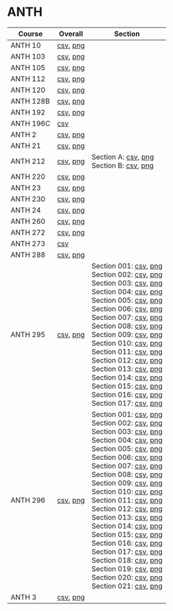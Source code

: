 # ANTH

| Course | Overall | Section |
| ------ | ------- | ------- |
| ANTH 10 | [csv](https://github.com/UCSD-Historical-Enrollment-Data/2024Spring/blob/main/overall/ANTH%2010.csv), [png](https://raw.githubusercontent.com/UCSD-Historical-Enrollment-Data/2024Spring/main/plot_overall/ANTH%2010.png) |  |
| ANTH 103 | [csv](https://github.com/UCSD-Historical-Enrollment-Data/2024Spring/blob/main/overall/ANTH%20103.csv), [png](https://raw.githubusercontent.com/UCSD-Historical-Enrollment-Data/2024Spring/main/plot_overall/ANTH%20103.png) |  |
| ANTH 105 | [csv](https://github.com/UCSD-Historical-Enrollment-Data/2024Spring/blob/main/overall/ANTH%20105.csv), [png](https://raw.githubusercontent.com/UCSD-Historical-Enrollment-Data/2024Spring/main/plot_overall/ANTH%20105.png) |  |
| ANTH 112 | [csv](https://github.com/UCSD-Historical-Enrollment-Data/2024Spring/blob/main/overall/ANTH%20112.csv), [png](https://raw.githubusercontent.com/UCSD-Historical-Enrollment-Data/2024Spring/main/plot_overall/ANTH%20112.png) |  |
| ANTH 120 | [csv](https://github.com/UCSD-Historical-Enrollment-Data/2024Spring/blob/main/overall/ANTH%20120.csv), [png](https://raw.githubusercontent.com/UCSD-Historical-Enrollment-Data/2024Spring/main/plot_overall/ANTH%20120.png) |  |
| ANTH 128B | [csv](https://github.com/UCSD-Historical-Enrollment-Data/2024Spring/blob/main/overall/ANTH%20128B.csv), [png](https://raw.githubusercontent.com/UCSD-Historical-Enrollment-Data/2024Spring/main/plot_overall/ANTH%20128B.png) |  |
| ANTH 192 | [csv](https://github.com/UCSD-Historical-Enrollment-Data/2024Spring/blob/main/overall/ANTH%20192.csv), [png](https://raw.githubusercontent.com/UCSD-Historical-Enrollment-Data/2024Spring/main/plot_overall/ANTH%20192.png) |  |
| ANTH 196C | [csv](https://github.com/UCSD-Historical-Enrollment-Data/2024Spring/blob/main/overall/ANTH%20196C.csv) |  |
| ANTH 2 | [csv](https://github.com/UCSD-Historical-Enrollment-Data/2024Spring/blob/main/overall/ANTH%202.csv), [png](https://raw.githubusercontent.com/UCSD-Historical-Enrollment-Data/2024Spring/main/plot_overall/ANTH%202.png) |  |
| ANTH 21 | [csv](https://github.com/UCSD-Historical-Enrollment-Data/2024Spring/blob/main/overall/ANTH%2021.csv), [png](https://raw.githubusercontent.com/UCSD-Historical-Enrollment-Data/2024Spring/main/plot_overall/ANTH%2021.png) |  |
| ANTH 212 | [csv](https://github.com/UCSD-Historical-Enrollment-Data/2024Spring/blob/main/overall/ANTH%20212.csv), [png](https://raw.githubusercontent.com/UCSD-Historical-Enrollment-Data/2024Spring/main/plot_overall/ANTH%20212.png) | Section A: [csv](https://github.com/UCSD-Historical-Enrollment-Data/2024Spring/blob/main/section/ANTH%20212_A.csv), [png](https://raw.githubusercontent.com/UCSD-Historical-Enrollment-Data/2024Spring/main/plot_section/ANTH%20212_A.png)<br>Section B: [csv](https://github.com/UCSD-Historical-Enrollment-Data/2024Spring/blob/main/section/ANTH%20212_B.csv), [png](https://raw.githubusercontent.com/UCSD-Historical-Enrollment-Data/2024Spring/main/plot_section/ANTH%20212_B.png) |
| ANTH 220 | [csv](https://github.com/UCSD-Historical-Enrollment-Data/2024Spring/blob/main/overall/ANTH%20220.csv), [png](https://raw.githubusercontent.com/UCSD-Historical-Enrollment-Data/2024Spring/main/plot_overall/ANTH%20220.png) |  |
| ANTH 23 | [csv](https://github.com/UCSD-Historical-Enrollment-Data/2024Spring/blob/main/overall/ANTH%2023.csv), [png](https://raw.githubusercontent.com/UCSD-Historical-Enrollment-Data/2024Spring/main/plot_overall/ANTH%2023.png) |  |
| ANTH 230 | [csv](https://github.com/UCSD-Historical-Enrollment-Data/2024Spring/blob/main/overall/ANTH%20230.csv), [png](https://raw.githubusercontent.com/UCSD-Historical-Enrollment-Data/2024Spring/main/plot_overall/ANTH%20230.png) |  |
| ANTH 24 | [csv](https://github.com/UCSD-Historical-Enrollment-Data/2024Spring/blob/main/overall/ANTH%2024.csv), [png](https://raw.githubusercontent.com/UCSD-Historical-Enrollment-Data/2024Spring/main/plot_overall/ANTH%2024.png) |  |
| ANTH 260 | [csv](https://github.com/UCSD-Historical-Enrollment-Data/2024Spring/blob/main/overall/ANTH%20260.csv), [png](https://raw.githubusercontent.com/UCSD-Historical-Enrollment-Data/2024Spring/main/plot_overall/ANTH%20260.png) |  |
| ANTH 272 | [csv](https://github.com/UCSD-Historical-Enrollment-Data/2024Spring/blob/main/overall/ANTH%20272.csv), [png](https://raw.githubusercontent.com/UCSD-Historical-Enrollment-Data/2024Spring/main/plot_overall/ANTH%20272.png) |  |
| ANTH 273 | [csv](https://github.com/UCSD-Historical-Enrollment-Data/2024Spring/blob/main/overall/ANTH%20273.csv) |  |
| ANTH 288 | [csv](https://github.com/UCSD-Historical-Enrollment-Data/2024Spring/blob/main/overall/ANTH%20288.csv), [png](https://raw.githubusercontent.com/UCSD-Historical-Enrollment-Data/2024Spring/main/plot_overall/ANTH%20288.png) |  |
| ANTH 295 | [csv](https://github.com/UCSD-Historical-Enrollment-Data/2024Spring/blob/main/overall/ANTH%20295.csv), [png](https://raw.githubusercontent.com/UCSD-Historical-Enrollment-Data/2024Spring/main/plot_overall/ANTH%20295.png) | Section 001: [csv](https://github.com/UCSD-Historical-Enrollment-Data/2024Spring/blob/main/section/ANTH%20295_001.csv), [png](https://raw.githubusercontent.com/UCSD-Historical-Enrollment-Data/2024Spring/main/plot_section/ANTH%20295_001.png)<br>Section 002: [csv](https://github.com/UCSD-Historical-Enrollment-Data/2024Spring/blob/main/section/ANTH%20295_002.csv), [png](https://raw.githubusercontent.com/UCSD-Historical-Enrollment-Data/2024Spring/main/plot_section/ANTH%20295_002.png)<br>Section 003: [csv](https://github.com/UCSD-Historical-Enrollment-Data/2024Spring/blob/main/section/ANTH%20295_003.csv), [png](https://raw.githubusercontent.com/UCSD-Historical-Enrollment-Data/2024Spring/main/plot_section/ANTH%20295_003.png)<br>Section 004: [csv](https://github.com/UCSD-Historical-Enrollment-Data/2024Spring/blob/main/section/ANTH%20295_004.csv), [png](https://raw.githubusercontent.com/UCSD-Historical-Enrollment-Data/2024Spring/main/plot_section/ANTH%20295_004.png)<br>Section 005: [csv](https://github.com/UCSD-Historical-Enrollment-Data/2024Spring/blob/main/section/ANTH%20295_005.csv), [png](https://raw.githubusercontent.com/UCSD-Historical-Enrollment-Data/2024Spring/main/plot_section/ANTH%20295_005.png)<br>Section 006: [csv](https://github.com/UCSD-Historical-Enrollment-Data/2024Spring/blob/main/section/ANTH%20295_006.csv), [png](https://raw.githubusercontent.com/UCSD-Historical-Enrollment-Data/2024Spring/main/plot_section/ANTH%20295_006.png)<br>Section 007: [csv](https://github.com/UCSD-Historical-Enrollment-Data/2024Spring/blob/main/section/ANTH%20295_007.csv), [png](https://raw.githubusercontent.com/UCSD-Historical-Enrollment-Data/2024Spring/main/plot_section/ANTH%20295_007.png)<br>Section 008: [csv](https://github.com/UCSD-Historical-Enrollment-Data/2024Spring/blob/main/section/ANTH%20295_008.csv), [png](https://raw.githubusercontent.com/UCSD-Historical-Enrollment-Data/2024Spring/main/plot_section/ANTH%20295_008.png)<br>Section 009: [csv](https://github.com/UCSD-Historical-Enrollment-Data/2024Spring/blob/main/section/ANTH%20295_009.csv), [png](https://raw.githubusercontent.com/UCSD-Historical-Enrollment-Data/2024Spring/main/plot_section/ANTH%20295_009.png)<br>Section 010: [csv](https://github.com/UCSD-Historical-Enrollment-Data/2024Spring/blob/main/section/ANTH%20295_010.csv), [png](https://raw.githubusercontent.com/UCSD-Historical-Enrollment-Data/2024Spring/main/plot_section/ANTH%20295_010.png)<br>Section 011: [csv](https://github.com/UCSD-Historical-Enrollment-Data/2024Spring/blob/main/section/ANTH%20295_011.csv), [png](https://raw.githubusercontent.com/UCSD-Historical-Enrollment-Data/2024Spring/main/plot_section/ANTH%20295_011.png)<br>Section 012: [csv](https://github.com/UCSD-Historical-Enrollment-Data/2024Spring/blob/main/section/ANTH%20295_012.csv), [png](https://raw.githubusercontent.com/UCSD-Historical-Enrollment-Data/2024Spring/main/plot_section/ANTH%20295_012.png)<br>Section 013: [csv](https://github.com/UCSD-Historical-Enrollment-Data/2024Spring/blob/main/section/ANTH%20295_013.csv), [png](https://raw.githubusercontent.com/UCSD-Historical-Enrollment-Data/2024Spring/main/plot_section/ANTH%20295_013.png)<br>Section 014: [csv](https://github.com/UCSD-Historical-Enrollment-Data/2024Spring/blob/main/section/ANTH%20295_014.csv), [png](https://raw.githubusercontent.com/UCSD-Historical-Enrollment-Data/2024Spring/main/plot_section/ANTH%20295_014.png)<br>Section 015: [csv](https://github.com/UCSD-Historical-Enrollment-Data/2024Spring/blob/main/section/ANTH%20295_015.csv), [png](https://raw.githubusercontent.com/UCSD-Historical-Enrollment-Data/2024Spring/main/plot_section/ANTH%20295_015.png)<br>Section 016: [csv](https://github.com/UCSD-Historical-Enrollment-Data/2024Spring/blob/main/section/ANTH%20295_016.csv), [png](https://raw.githubusercontent.com/UCSD-Historical-Enrollment-Data/2024Spring/main/plot_section/ANTH%20295_016.png)<br>Section 017: [csv](https://github.com/UCSD-Historical-Enrollment-Data/2024Spring/blob/main/section/ANTH%20295_017.csv), [png](https://raw.githubusercontent.com/UCSD-Historical-Enrollment-Data/2024Spring/main/plot_section/ANTH%20295_017.png) |
| ANTH 296 | [csv](https://github.com/UCSD-Historical-Enrollment-Data/2024Spring/blob/main/overall/ANTH%20296.csv), [png](https://raw.githubusercontent.com/UCSD-Historical-Enrollment-Data/2024Spring/main/plot_overall/ANTH%20296.png) | Section 001: [csv](https://github.com/UCSD-Historical-Enrollment-Data/2024Spring/blob/main/section/ANTH%20296_001.csv), [png](https://raw.githubusercontent.com/UCSD-Historical-Enrollment-Data/2024Spring/main/plot_section/ANTH%20296_001.png)<br>Section 002: [csv](https://github.com/UCSD-Historical-Enrollment-Data/2024Spring/blob/main/section/ANTH%20296_002.csv), [png](https://raw.githubusercontent.com/UCSD-Historical-Enrollment-Data/2024Spring/main/plot_section/ANTH%20296_002.png)<br>Section 003: [csv](https://github.com/UCSD-Historical-Enrollment-Data/2024Spring/blob/main/section/ANTH%20296_003.csv), [png](https://raw.githubusercontent.com/UCSD-Historical-Enrollment-Data/2024Spring/main/plot_section/ANTH%20296_003.png)<br>Section 004: [csv](https://github.com/UCSD-Historical-Enrollment-Data/2024Spring/blob/main/section/ANTH%20296_004.csv), [png](https://raw.githubusercontent.com/UCSD-Historical-Enrollment-Data/2024Spring/main/plot_section/ANTH%20296_004.png)<br>Section 005: [csv](https://github.com/UCSD-Historical-Enrollment-Data/2024Spring/blob/main/section/ANTH%20296_005.csv), [png](https://raw.githubusercontent.com/UCSD-Historical-Enrollment-Data/2024Spring/main/plot_section/ANTH%20296_005.png)<br>Section 006: [csv](https://github.com/UCSD-Historical-Enrollment-Data/2024Spring/blob/main/section/ANTH%20296_006.csv), [png](https://raw.githubusercontent.com/UCSD-Historical-Enrollment-Data/2024Spring/main/plot_section/ANTH%20296_006.png)<br>Section 007: [csv](https://github.com/UCSD-Historical-Enrollment-Data/2024Spring/blob/main/section/ANTH%20296_007.csv), [png](https://raw.githubusercontent.com/UCSD-Historical-Enrollment-Data/2024Spring/main/plot_section/ANTH%20296_007.png)<br>Section 008: [csv](https://github.com/UCSD-Historical-Enrollment-Data/2024Spring/blob/main/section/ANTH%20296_008.csv), [png](https://raw.githubusercontent.com/UCSD-Historical-Enrollment-Data/2024Spring/main/plot_section/ANTH%20296_008.png)<br>Section 009: [csv](https://github.com/UCSD-Historical-Enrollment-Data/2024Spring/blob/main/section/ANTH%20296_009.csv), [png](https://raw.githubusercontent.com/UCSD-Historical-Enrollment-Data/2024Spring/main/plot_section/ANTH%20296_009.png)<br>Section 010: [csv](https://github.com/UCSD-Historical-Enrollment-Data/2024Spring/blob/main/section/ANTH%20296_010.csv), [png](https://raw.githubusercontent.com/UCSD-Historical-Enrollment-Data/2024Spring/main/plot_section/ANTH%20296_010.png)<br>Section 011: [csv](https://github.com/UCSD-Historical-Enrollment-Data/2024Spring/blob/main/section/ANTH%20296_011.csv), [png](https://raw.githubusercontent.com/UCSD-Historical-Enrollment-Data/2024Spring/main/plot_section/ANTH%20296_011.png)<br>Section 012: [csv](https://github.com/UCSD-Historical-Enrollment-Data/2024Spring/blob/main/section/ANTH%20296_012.csv), [png](https://raw.githubusercontent.com/UCSD-Historical-Enrollment-Data/2024Spring/main/plot_section/ANTH%20296_012.png)<br>Section 013: [csv](https://github.com/UCSD-Historical-Enrollment-Data/2024Spring/blob/main/section/ANTH%20296_013.csv), [png](https://raw.githubusercontent.com/UCSD-Historical-Enrollment-Data/2024Spring/main/plot_section/ANTH%20296_013.png)<br>Section 014: [csv](https://github.com/UCSD-Historical-Enrollment-Data/2024Spring/blob/main/section/ANTH%20296_014.csv), [png](https://raw.githubusercontent.com/UCSD-Historical-Enrollment-Data/2024Spring/main/plot_section/ANTH%20296_014.png)<br>Section 015: [csv](https://github.com/UCSD-Historical-Enrollment-Data/2024Spring/blob/main/section/ANTH%20296_015.csv), [png](https://raw.githubusercontent.com/UCSD-Historical-Enrollment-Data/2024Spring/main/plot_section/ANTH%20296_015.png)<br>Section 016: [csv](https://github.com/UCSD-Historical-Enrollment-Data/2024Spring/blob/main/section/ANTH%20296_016.csv), [png](https://raw.githubusercontent.com/UCSD-Historical-Enrollment-Data/2024Spring/main/plot_section/ANTH%20296_016.png)<br>Section 017: [csv](https://github.com/UCSD-Historical-Enrollment-Data/2024Spring/blob/main/section/ANTH%20296_017.csv), [png](https://raw.githubusercontent.com/UCSD-Historical-Enrollment-Data/2024Spring/main/plot_section/ANTH%20296_017.png)<br>Section 018: [csv](https://github.com/UCSD-Historical-Enrollment-Data/2024Spring/blob/main/section/ANTH%20296_018.csv), [png](https://raw.githubusercontent.com/UCSD-Historical-Enrollment-Data/2024Spring/main/plot_section/ANTH%20296_018.png)<br>Section 019: [csv](https://github.com/UCSD-Historical-Enrollment-Data/2024Spring/blob/main/section/ANTH%20296_019.csv), [png](https://raw.githubusercontent.com/UCSD-Historical-Enrollment-Data/2024Spring/main/plot_section/ANTH%20296_019.png)<br>Section 020: [csv](https://github.com/UCSD-Historical-Enrollment-Data/2024Spring/blob/main/section/ANTH%20296_020.csv), [png](https://raw.githubusercontent.com/UCSD-Historical-Enrollment-Data/2024Spring/main/plot_section/ANTH%20296_020.png)<br>Section 021: [csv](https://github.com/UCSD-Historical-Enrollment-Data/2024Spring/blob/main/section/ANTH%20296_021.csv), [png](https://raw.githubusercontent.com/UCSD-Historical-Enrollment-Data/2024Spring/main/plot_section/ANTH%20296_021.png) |
| ANTH 3 | [csv](https://github.com/UCSD-Historical-Enrollment-Data/2024Spring/blob/main/overall/ANTH%203.csv), [png](https://raw.githubusercontent.com/UCSD-Historical-Enrollment-Data/2024Spring/main/plot_overall/ANTH%203.png) |  |
